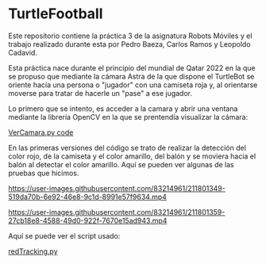 # TurtleFootball
Este repositorio contiene la práctica 3 de la asignatura Robots Móviles y el trabajo realizado durante esta por Pedro Baeza, Carlos Ramos y Leopoldo Cadavid. 

Esta práctica nace durante el principio del mundial de Qatar 2022 en la que se propuso que mediante la cámara Astra de la que dispone el TurtleBot se oriente hacía una persona o "jugador" con una camiseta roja y, al orientarse moverse para tratar de hacerle un "pase" a ese jugador.

Lo primero que se intento, es acceder a la camara y abrir una ventana mediante la librería OpenCV en la que se prentendía visualizar la cámara:

[VerCamara.py code](https://github.com/pedrolol440/TurtleFootball/blob/b2d81bce231dedcae2abcad0811543c91382c81d/Scripts/verCamara.py)

En las primeras versiones del código se trato de realizar la detección del color rojo, de la camiseta y el color amarillo, del balón y se moviera hacia el balón al detectar el color amarillo. Aquí se pueden ver algunas de las pruebas que hicimos.

https://user-images.githubusercontent.com/83214961/211801349-519da70b-6e92-46e8-9c1d-8991e57f9634.mp4

https://user-images.githubusercontent.com/83214961/211801359-27cb18e8-4588-49d0-922f-7670e15ad943.mp4

Aquí se puede ver el script usado: 

[redTracking.py](https://github.com/pedrolol440/TurtleFootball/blob/8d85a298ce28f669f9b3d25606ab63ee212cacbe/Scripts/redTracking.py)



